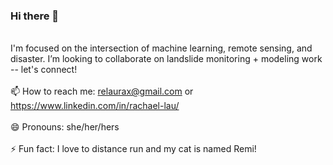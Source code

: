 ### Hi there 👋

\
I'm focused on the intersection of machine learning, remote sensing, and disaster. I’m looking to collaborate on landslide monitoring + modeling work -- let's connect!\
\
📫 How to reach me: relaurax@gmail.com or https://www.linkedin.com/in/rachael-lau/ \
\
😄 Pronouns: she/her/hers\
\
⚡ Fun fact: I love to distance run and my cat is named Remi!


<!--
**relaurax/relaurax** is a ✨ _special_ ✨ repository because its `README.md` (this file) appears on your GitHub profile.

Here are some ideas to get you started:

🔭 I’m currently working on ...
- 🌱 I’m currently learning ...
- 👯 I’m looking to collaborate on ...
- 🤔 I’m looking for help with ...
- 💬 Ask me about ...
- 📫 How to reach me: ...
- 😄 Pronouns: ...
- ⚡ Fun fact: ...
-->
